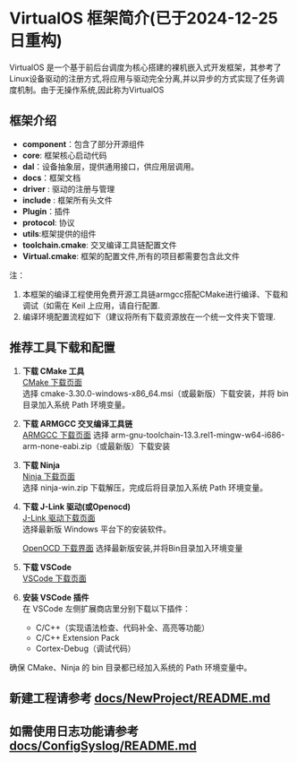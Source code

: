 # VirtualOS 框架简介(已于2024-12-25日重构)

VirtualOS 是一个基于前后台调度为核心搭建的裸机嵌入式开发框架，其参考了Linux设备驱动的注册方式,将应用与驱动完全分离,并以异步的方式实现了任务调度机制。由于无操作系统,因此称为VirtualOS 

## 框架介绍
- **component**：包含了部分开源组件
- **core**: 框架核心启动代码
- **dal**：设备抽象层，提供通用接口，供应用层调用。
- **docs**：框架文档
- **driver** : 驱动的注册与管理
- **include** : 框架所有头文件
- **Plugin**：插件
- **protocol**: 协议
- **utils**:框架提供的组件
- **toolchain.cmake**: 交叉编译工具链配置文件
- **Virtual.cmake**: 框架的配置文件,所有的项目都需要包含此文件

注：
1. 本框架的编译工程使用免费开源工具链armgcc搭配CMake进行编译、下载和调试（如需在 Keil 上应用，请自行配置.
2. 编译环境配置流程如下（建议将所有下载资源放在一个统一文件夹下管理.

## 推荐工具下载和配置

1. **下载 CMake 工具**  
   [CMake 下载页面](https://cmake.org/download/)  
   选择 cmake-3.30.0-windows-x86_64.msi（或最新版）下载安装，并将 bin 目录加入系统 Path 环境变量。

2. **下载 ARMGCC 交叉编译工具链**  
   [ARMGCC 下载页面](https://developer.arm.com/downloads/-/arm-gnu-toolchain-downloads)
   选择 arm-gnu-toolchain-13.3.rel1-mingw-w64-i686-arm-none-eabi.zip（或最新版）下载安装

3. **下载 Ninja**  
   [Ninja 下载页面](https://github.com/ninja-build/ninja/releases/v1.12.1)  
   选择 ninja-win.zip 下载解压，完成后将目录加入系统 Path 环境变量。

4. **下载 J-Link 驱动(或Openocd)**  
   [J-Link 驱动下载页面](https://www.segger.com/downloads/jlink/)  
   选择最新版 Windows 平台下的安装软件。

   [OpenOCD 下载界面](https://gnutoolchains.com/arm-eabi/openocd/)
   选择最新版安装,并将Bin目录加入环境变量

5. **下载 VSCode**  
   [VSCode 下载页面](https://code.visualstudio.com/)  

6. **安装 VSCode 插件**  
   在 VSCode 左侧扩展商店里分别下载以下插件：
   - C/C++（实现语法检查、代码补全、高亮等功能）
   - C/C++ Extension Pack
   - Cortex-Debug（调试代码）

确保 CMake、Ninja 的 bin 目录都已经加入系统的 Path 环境变量中。

## 新建工程请参考 [docs/NewProject/README.md](docs/NewProject/README.md)

## 如需使用日志功能请参考 [docs/ConfigSyslog/README.md](docs/ConfigSyslog/README.md)